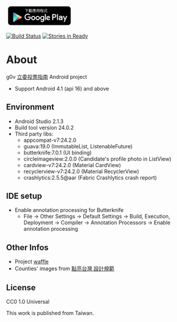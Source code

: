 <a href="https://play.google.com/store/apps/details?id=g0v.ly.android.voterguide">
<img alt="Get it on Google Play" src="https://raw.githubusercontent.com/HMW/VoterGuide/master/readme_images/google-play-badge.png"  width="180"/>
</a>

[![Build Status](https://travis-ci.org/VoterGuide/VoterGuide.svg?branch=master)](https://travis-ci.org/VoterGuide/VoterGuide)
[![Stories in Ready](https://badge.waffle.io/HMW/VoterGuide.png?label=ready&title=Ready)](https://waffle.io/HMW/VoterGuide)

# About
g0v [立委投票指南] Android project

- Support Android 4.1 (api 16) and above

## Environment
- Android Studio 2.1.3
- Build tool version 24.0.2
- Third party libs:
    - appcompat-v7:24.2.0
    - guava:19.0 (ImmutableList, ListenableFuture)
    - butterknife:7.0.1 (UI binding)
    - circleimageview:2.0.0 (Candidate's profile photo in ListView)
    - cardview-v7:24.2.0 (Material CardView)
    - recyclerview-v7:24.2.0 (Material RecyclerView)
    - crashlytics:2.5.5@aar (Fabric Crashlytics crash report)

## IDE setup
- Enable annotation processing for Butterknife
    - File -> Other Settings -> Default Settings -> Build, Execution, Deployment -> Compiler -> Annotation Processors -> Enable annotation processing


## Other Infos
- Project [waffle]
- Counties' images from [點亮台灣 設計規範]

## License
CC0 1.0 Universal

This work is published from Taiwan.


[立委投票指南]: https://github.com/g0v/twly-voter-guide
[waffle]: https://waffle.io/HMW/VoterGuide
[點亮台灣 設計規範]:http://design.iing.tw
